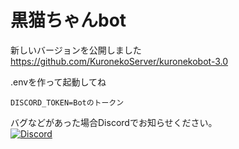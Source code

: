 # 黒猫ちゃんbot
新しいバージョンを公開しました<br>
https://github.com/KuronekoServer/kuronekobot-3.0

.envを作って起動してね
```
DISCORD_TOKEN=Botのトークン
```

バグなどがあった場合Discordでお知らせください。<br>
[![Discord](https://discordapp.com/api/guilds/867038364552396860/widget.png?style=banner4)](https://discord.gg/Y6w5Jv3EAR)
